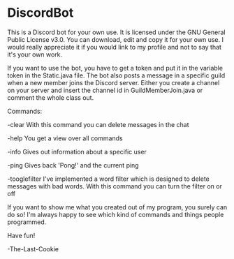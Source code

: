 # DiscordBot
This is a Discord bot for your own use. It is licensed under the GNU General Public License v3.0. You can download, edit and copy it for your own use. I would really appreciate it if you would link to my profile and not to say that it's your own work.

If you want to use the bot, you have to get a token and put it in the variable token in the Static.java file. The bot also posts a message in a specific guild when a new member joins the Discord server. Either you create a channel on your server and insert the channel id in GuildMemberJoin.java or comment the whole class out.

Commands:

-clear
With this command you can delete messages in the chat

-help
You get a view over all commands

-info
Gives out information about a specific user

-ping
Gives back 'Pong!' and the current ping

-tooglefilter
I've implemented a word filter which is designed to delete messages with bad words.
With this command you can turn the filter on or off

If you want to show me what you created out of my program, you surely can do so! I'm always happy to see which kind of commands and things people programmed.

Have fun!

-The-Last-Cookie
